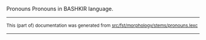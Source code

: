 Pronouns
Pronouns in BASHKIR language.

* * *

<small>This (part of) documentation was generated from [src/fst/morphology/stems/pronouns.lexc](https://github.com/giellalt/lang-bak/blob/main/src/fst/morphology/stems/pronouns.lexc)</small>

---

